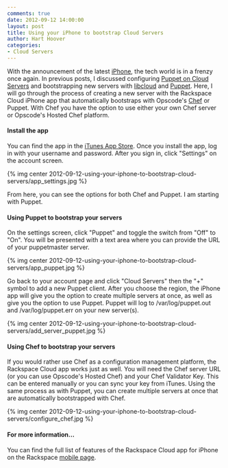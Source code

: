 ```yaml
---
comments: true
date: 2012-09-12 14:00:00
layout: post
title: Using your iPhone to bootstrap Cloud Servers
author: Hart Hoover
categories:
- Cloud Servers
---
```


With the announcement of the latest [iPhone](http://www.apple.com/iphone/), the tech world is in a frenzy once again. In previous posts, I discussed configuring [Puppet on Cloud Servers](http://devops.rackspace.com/using-puppet-with-cloud-servers.html) and bootstrapping new servers with [libcloud](http://libcloud.apache.org/) and [Puppet](http://puppetlabs.com/puppet/what-is-puppet/). Here, I will go through the process of creating a new server with the Rackspace Cloud iPhone app that automatically bootstraps with Opscode's [Chef](http://opscode.com) or Puppet. With Chef you have the option to use either your own Chef server or Opscode's Hosted Chef platform.
<!-- more -->

#### Install the app

You can find the app in the [iTunes App Store](http://itunes.apple.com/us/app/rackspace-cloud/id327870903?mt=8). Once you install the app, log in with your username and password. After you sign in, click "Settings" on the account screen.

{% img center 2012-09-12-using-your-iphone-to-bootstrap-cloud-servers/app_settings.jpg %}

From here, you can see the options for both Chef and Puppet. I am starting with Puppet.

#### Using Puppet to bootstrap your servers

On the settings screen, click "Puppet" and toggle the switch from "Off" to "On". You will be presented with a text area where you can provide the URL of your puppetmaster server.

{% img center 2012-09-12-using-your-iphone-to-bootstrap-cloud-servers/app_puppet.jpg %}

Go back to your account page and click "Cloud Servers" then the "+" symbol to add a new Puppet client. After you choose the region, the iPhone app will give you the option to create multiple servers at once, as well as give you the option to use Puppet. Puppet will log to /var/log/puppet.out and /var/log/puppet.err on your new server(s).

{% img center 2012-09-12-using-your-iphone-to-bootstrap-cloud-servers/add_server_puppet.jpg %}

#### Using Chef to bootstrap your servers

If you would rather use Chef as a configuration management platform, the Rackspace Cloud app works just as well. You will need the Chef server URL (or you can use Opscode's Hosted Chef) and your Chef Validator Key. This can be entered manually or you can sync your key from iTunes. Using the same process as with Puppet, you can create multiple servers at once that are automatically bootstrapped with Chef.

{% img center 2012-09-12-using-your-iphone-to-bootstrap-cloud-servers/configure_chef.jpg %}

#### For more information...

You can find the full list of features of the Rackspace Cloud app for iPhone on the Rackspace [mobile page](http://www.rackspace.com/cloud/mobile/).
